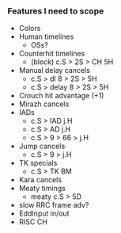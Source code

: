 ### Features I need to scope
- Colors
- Human timelines
  - OSs?
- Counterhit timelines
  - (block) c.S > 2S > CH 5H
- Manual delay cancels
  - c.S > dl 8 > 2S > 5H
  - c.S > delay 8 > 2S > 5H
- Crouch hit advantage (+1)
- Mirazh cancels
- IADs
  - c.S > IAD j.H
  - c.S > AD j.H
  - c.S > 9 > 66 > j.H
- Jump cancels
  - c.S > 9 > j.H
- TK specials
  - c.S > TK BM
- Kara cancels
- Meaty timings
  - meaty c.S > 5D
- slow RRC frame adv?
- EddInput in/out
- RISC CH

